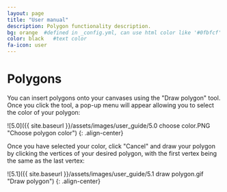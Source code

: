 ```yaml
---
layout: page
title: "User manual"
description: Polygon functionality description.
bg: orange  #defined in _config.yml, can use html color like '#0fbfcf'
color: black   #text color
fa-icon: user
---
```


# Polygons

You can insert polygons onto your canvases using the "Draw polygon" tool. Once you click the tool, a pop-up menu will appear allowing you to select the color of your polygon:

![5.0]({{ site.baseurl }}/assets/images/user_guide/5.0 choose color.PNG "Choose polygon color")
{: .align-center}

Once you have selected your color, click "Cancel" and draw your polygon by clicking the vertices of your desired polygon, with the first vertex being the same as the last vertex:

![5.1]({{ site.baseurl }}/assets/images/user_guide/5.1 draw polygon.gif "Draw polygon")
{: .align-center}